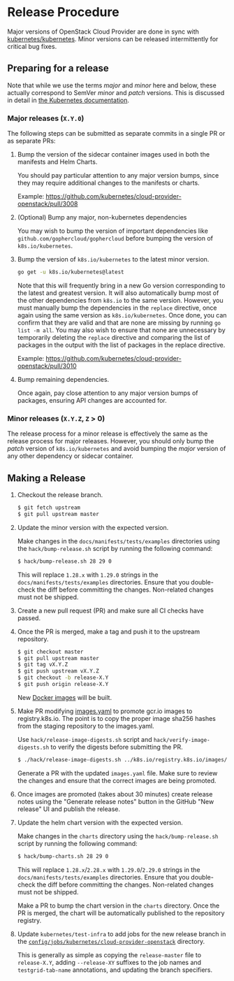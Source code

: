 # Release Procedure

Major versions of OpenStack Cloud Provider are done in sync with
[kubernetes/kubernetes](https://github.com/kubernetes/kubernetes).
Minor versions can be released intermittently for critical bug fixes.

## Preparing for a release

Note that while we use the terms *major* and *minor* here and below, these
actually correspond to SemVer *minor* and *patch* versions. This is discussed
in detail in [the Kubernetes documentation](https://github.com/kubernetes/sig-release/blob/master/release-engineering/versioning.md#kubernetes-release-versioning).

### Major releases (`X.Y.0`)

The following steps can be submitted as separate commits in a single PR or as
separate PRs:

1. Bump the version of the sidecar container images used in both the manifests
   and Helm Charts.

    You should pay particular attention to any major version bumps, since they
    may require additional changes to the manifests or charts.

    Example: https://github.com/kubernetes/cloud-provider-openstack/pull/3008

2. (Optional) Bump any major, non-kubernetes dependencies

    You may wish to bump the version of important dependencies like
    `github.com/gophercloud/gophercloud` before bumping the version of
    `k8s.io/kubernetes`.

2. Bump the version of `k8s.io/kubernetes` to the latest minor version.

    ```bash
    go get -u k8s.io/kubernetes@latest
    ```

    Note that this will frequently bring in a new Go version corresponding to
    the latest and greatest version. It will also automatically bump most of
    the other dependencies from `k8s.io` to the same version. However, you must
    manually bump the dependencies in the `replace` directive, once again using
    the same version as `k8s.io/kubernetes`. Once done, you can confirm that
    they are valid and that are none are missing by running `go list -m all`.
    You may also wish to ensure that none are unnecessary by temporarily
    deleting the `replace` directive and comparing the list of packages in the
    output with the list of packages in the replace directive.

    Example: https://github.com/kubernetes/cloud-provider-openstack/pull/3010

3. Bump remaining dependencies.

    Once again, pay close attention to any major version bumps of packages,
    ensuring API changes are accounted for.

### Minor releases (`X.Y.Z`, `Z` > 0)

The release process for a minor release is effectively the same as the release
process for major releases. However, you should only bump the *patch* version of
`k8s.io/kubernetes` and avoid bumping the *major* version of any other
dependency or sidecar container.

## Making a Release

1. Checkout the release branch.

    ```bash
    $ git fetch upstream
    $ git pull upstream master
    ```

2. Update the minor version with the expected version.

    Make changes in the `docs/manifests/tests/examples` directories using the
    `hack/bump-release.sh` script by running the following command:

    ```bash
    $ hack/bump-release.sh 28 29 0
    ```

    This will replace `1.28.x` with `1.29.0` strings in the
    `docs/manifests/tests/examples` directories. Ensure that you double-check the
    diff before committing the changes. Non-related changes must not be shipped.

3. Create a new pull request (PR) and make sure all CI checks have passed.

4. Once the PR is merged, make a tag and push it to the upstream repository.

    ```bash
    $ git checkout master
    $ git pull upstream master
    $ git tag vX.Y.Z
    $ git push upstream vX.Y.Z
    $ git checkout -b release-X.Y
    $ git push origin release-X.Y
    ```

    New [Docker images](https://console.cloud.google.com/gcr/images/k8s-staging-provider-os) will be built.

6. Make PR modifying [images.yaml](https://github.com/kubernetes/k8s.io/blob/main/registry.k8s.io/images/k8s-staging-provider-os/images.yaml) to promote gcr.io images to registry.k8s.io. The point is to copy the proper image sha256 hashes from the staging repository to the images.yaml.

    Use `hack/release-image-digests.sh` script and `hack/verify-image-digests.sh` to verify the digests before submitting the PR.

    ```bash
    $ ./hack/release-image-digests.sh ../k8s.io/registry.k8s.io/images/k8s-staging-provider-os/images.yaml vX.Y.Z
    ```

    Generate a PR with the updated `images.yaml` file. Make sure to review the changes and ensure that the correct images are being promoted.

7. Once images are promoted (takes about 30 minutes) create release notes using the "Generate release notes" button in the GitHub "New release" UI and publish the release.

8. Update the helm chart version with the expected version.

    Make changes in the `charts` directory using the
    `hack/bump-release.sh` script by running the following command:

    ```bash
    $ hack/bump-charts.sh 28 29 0
    ```

    This will replace `1.28.x`/`2.28.x` with `1.29.0`/`2.29.0` strings in the
    `docs/manifests/tests/examples` directories. Ensure that you double-check the
    diff before committing the changes. Non-related changes must not be shipped.

    Make a PR to bump the chart version in the `charts` directory. Once the PR is
    merged, the chart will be automatically published to the repository registry.

9. Update `kubernetes/test-infra` to add jobs for the new release branch in the [`config/jobs/kubernetes/cloud-provider-openstack`](https://github.com/kubernetes/test-infra/tree/master/config/jobs/kubernetes/cloud-provider-openstack) directory.

    This is generally as simple as copying the `release-master` file to `release-X.Y`, adding `--release-XY` suffixes to the job names and `testgrid-tab-name` annotations, and updating the branch specifiers.
